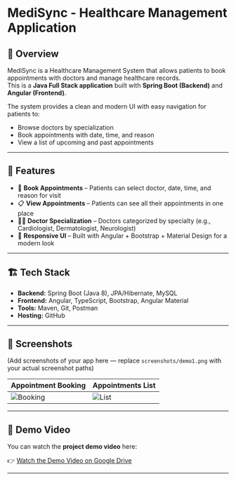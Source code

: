 # MediSync - Healthcare Management Application  

## 📌 Overview
MediSync is a Healthcare Management System that allows patients to book appointments with doctors and manage healthcare records.  
This is a **Java Full Stack application** built with **Spring Boot (Backend)** and **Angular (Frontend)**.  

The system provides a clean and modern UI with easy navigation for patients to:  
- Browse doctors by specialization  
- Book appointments with date, time, and reason  
- View a list of upcoming and past appointments  

---

## 🚀 Features
- 🏥 **Book Appointments** – Patients can select doctor, date, time, and reason for visit  
- 📋 **View Appointments** – Patients can see all their appointments in one place  
- 👨‍⚕️ **Doctor Specialization** – Doctors categorized by specialty (e.g., Cardiologist, Dermatologist, Neurologist)  
- 🎨 **Responsive UI** – Built with Angular + Bootstrap + Material Design for a modern look  

---

## 🏗️ Tech Stack
- **Backend:** Spring Boot (Java 8), JPA/Hibernate, MySQL  
- **Frontend:** Angular, TypeScript, Bootstrap, Angular Material  
- **Tools:** Maven, Git, Postman  
- **Hosting:** GitHub  

---

## 📸 Screenshots
(Add screenshots of your app here — replace `screenshots/demo1.png` with your actual screenshot paths)

| Appointment Booking | Appointments List |
|---------------------|-------------------|
| ![Booking](screenshots/appointment.png) | ![List](screenshots/appointments-list.png) |

---

## 🎥 Demo Video
You can watch the **project demo video** here:  

👉 [Watch the Demo Video on Google Drive]([PASTE-YOUR-DRIVE-LINK-HERE](https://drive.google.com/file/d/1nuL8WCh3NSw28heN2BCWUUQyShi9LT2G/view?usp=sharing))  

---
